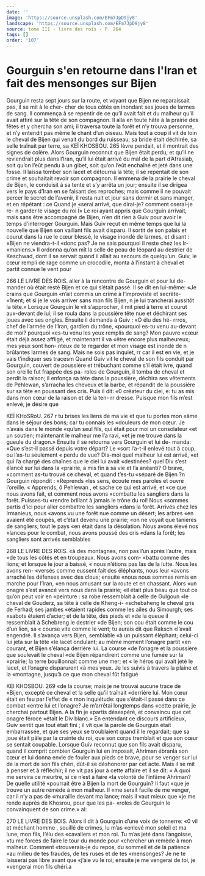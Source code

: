 ```yaml
---
date: ''
image: 'https://source.unsplash.com/EFm7JpD9jy8'
landscape: 'https://source.unsplash.com/EFm7JpD9jy8'
source: tome III - livre des rois - P. 264
tags: []
order: '107'
---
```


# Gourguin s'en retourne dans l'Iran et fait des mensonges sur Bijen

Gourguin resta sept jours sur la route, et voyant que Bijen ne reparaissait pas, il se mit à le cher- cher de tous côtés en inondant ses joues de larmes
de sang. Il commença à se repentir de ce qu’il avait
fait et du malheur qu’il avait attiré sur la tête de
son compagnon. Il alla en toute hâte à la prairie des fêtes et y chercha son ami; il traversa toute la forêt
et n’y trouva personne, et n’y entendit pas même le
chant d’un oiseau. Mais tout à coup il vit de loin le
cheval de Bijen qui venait du bord du ruisseau; sa bride était déchirée, sa selle traînait par terre, sa
KEÎ KHOSBOU. 265 lèvre pendait, et il montrait des signes de colère.
Alors Gourguin reconnut que Bijen était perdu, et qu’il ne reviendrait plus dans l’lran, qu’il lui était
arrivé du mal de la part d’Afrasiab, soit qu’on l’eût
pendu à un gibet, soit qu’on l’eût enchaîné et jeté
dans une fosse. Il laissa tomber son lacet et détourna
la tête; il se repentait de son crime et souhaitait revoir son compagnon. Il emmena de la prairie le cheval de Bijen, le conduisit à sa tente et s’y arrêta
un jour; ensuite il se dirigea vers le pays d’Iran en
se faisant des reproches; mais comme il ne pouvait percer le secret de l’avenir, il resta nuit et jour sans dormir et sans manger, et en répétant : ce Quand je «serai arrivé, que dirai-je? comment oserai-je re-
n garder le visage du roi Ï»
Le roi ayant appris que Gourguin arrivait, mais sans être accompagné de Bijen, n’en dit rien à Guiv
pour avoir le temps d’interroger Gourguin. Mais
Guiv reçut en même temps que lui la nouvelle que
Bijen son vaillant fils avait disparu. Il sortit de son
palais et courut dans la rue le cœur blessé, le visage
inondé de larmes, et disant : «Bijen ne viendra-t-il
«donc pas? Je ne sais pourquoi il reste chez les Ir- «maniens.» Il ordonna qu’on mît la selle de peau de
léopard au destrier de Keschwad, dont il se servait quand il allait au secours de quelqu’un. Guiv, le cœur rempli de rage comme un crocodile, monta à l’instant à cheval et partit connue le vent pour

266 LE LIVRE DES ROIS.
aller à la rencontre de Gourguin et pour lui de- mander où était resté Bijen et ce qui s’était passé.
Il se dit en lui-même: «Je crains que Gourguin «n’ait commis un crime à l’improviste et secrète-
«1nent; et si je le vois arriver sans mon fils Bijen, n je lui trancherai aussitôt la tête.»
Lorsque Gourguin le vit s’approcher, il mit pied à terre et courut aux-devant de lui; il se roula dans la poussière tête nue et déchirant ses joues avec ses ongles. Ensuite il demanda à Guiv : «O élu des hé-
rrros, chef de l’armée de l’Iran, gardien du trône, «pourquoi es-tu venu au-devant de moi? pourquoi «es-tu venu les yeux remplis de sang? Mon pauvre «cœur était déjà assez affligé, et maintenant il va
«être encore plus malheureux; mes yeux sont hon- nteux de te regarder et mon visage est inondé de
n brûlantes larmes de sang. Mais ne sois pas inquiet, rr car il est en vie, et je vais t’indiquer ses tracesm Quand Guiv vit le cheval de son fils conduit par Gourguin, couvert de poussière et trébuchant comme
s’il était ivre, quand son oreille fut frappée des pa-
roles de Gourguin, il tomba de cheval et perdit la raison; il enfonça sa tète dans la poussière, déchira
ses vêtements de Pehlewan, s’arracha les cheveux et
la barbe, et répandit de la poussière sur sa tête en poussant des cris. Puis il dit: «0 créateur du ciel,
e: tu as mis dans mon cœur de la raison et de la ten- rr dresse. Puisque mon fils m’est enlevé, je désire que

KEÏ KHoSRoU. 267
r tu brises les liens de ma vie et que tu portes mon
«âme dans le séjour des bons; car tu connais les «douleurs de mon cœur. Je n’avais dans le monde «qu’un seul fils, qui était pour moi un consolateur «et un soutien; maintenant le malheur me l’a ravi, «et je me trouve dans la gueule du dragon.»
Ensuite il se retourna vers Gourguin et lui de- manda: «Que s’est-il passé depuis votre départ? Le
«sort l’a-t-il enlevé tout à coup, ou l’as-tu seulement
« perdu de vue? Dis-moi quel malheur lui est arrivé,
«et qui l’a chargé des chaînes que le ciel lui avait «destinées? quel Div s’est élancé sur lui dans la
«prairie, a mis fin à sa vie et l’a anéanti? O brave, «comment as-tu trouvé ce cheval, et quand t’es-tu «séparé de Bijen ?n Gourguin répondit : «Reprends
«les sens, écoute mes paroles et ouvre l’oreille.
« Apprends, ô Pehlewan , et sache ce qui est arrivé, et «ce que nous avons fait, et comment nous avons «combattu les sangliers dans la forêt. Puisses-tu «rendre brillant à jamais le trône du roi! Nous «sommes partis d’ici pour aller combattre les sangliers «dans la forêt. Arrivés chez les Irmanieus, nous «avons vu une forêt nue comme un désert; les arbres
«en avaient été coupés, et c’était devenu une prairie;
«on ne voyait que tanières de sangliers; tout le pays «en était dans la désolation. Nous avons élevé nos «lances pour le combat, nous avons poussé des cris «dans la forêt; les sangliers sont arrivés semblables

268 LE LIVRE DES ROIS.
«à des montagnes, non pas l’un après l’autre, mais
«de tous les côtés et en troupeaux. Nous avons com- «battu comme des lions; et lorsque le jour a baissé,
« nous n’étions pas las de la lutte. Nous les avons ren- «versés comme eussent fait des éléphants, nous leur «avons arraché les défenses avec des clous; ensuite «nous nous sommes remis en marche pour l’Iran, «en nous amusant sur la route et en chassant. Alors «un onagre s’est avancé vers nous dans la prairie;
«il était plus beau que tout ce qu’on peut voir en «peinture : sa robe ressemblait à celle de Gulgoun «le cheval de Gouderz, sa tête à celle de Kheng-i- «schebaheng le cheval gris de Ferhad; ses jambes «étaient rapides comme les ailes du Simourgh; ses «sabots étaient d’acier; et de la tête, des pieds et
«de la queue il ressemblait à Schebreng le destrier «de Bijen; son cou était comme le cou d’un lion, sa
« course vite comme le vent; tu aurais dit que Raksch «l’avait engendré. Il s’avança vers Bijen, semblable
«à un puissant éléphant; celui-ci lui jeta sur la tête
«le lacet ondulant; au même moment l’onagre partit
«en courant, et Bijen s’élança derrière lui. La course
«de l’onagre et la poussière que soulevait le cheval
«de Bijen répandirent comme une fumée sur la «prairie; la terre bouillonnait comme une mer; et « le héros qui avait jeté le lacet, et l’onagre disparurent
«à mes yeux. Je les suivis à travers la plaine et la «montagne, jusqu’à ce que mon cheval fût fatigué

KEl KHOSBOU. 269 «de la course; mais je ne trouvai aucune trace de
«Bijen, excepté ce cheval et la selle qu’il traînait «derrière lui. Mon cœur était en feu par l’effet de « mon inquiétude: que s’était-il passé dans ce combat «entre lui et l’onagre? Je m’arrêtai longtemps dans
«cette prairie, je cherchai partout Bijen. A la fin je «partis désespéré, et convaincu que cet onagre féroce
«était le Div blanc.»
En entendant ce discours artificieux, Guiv sentit que tout était fini ; il vit que la parole de Gourguin était embarrassée, et que ses yeux se troublaient quand il le regardait; que sa joue était pâle par la crainte du roi, que son corps tremblait et que son cœur se sentait coupable. Lorsque Guiv reconnut que son fils avait disparu, quand il comprit combien Gourguin lui en imposait, Ahriman ébranla son cœur
et lui donna envie de fouler aux pieds ce brave, pour se venger sur lui de la mort de son fils chéri, dût-il
se déshonorer par cet acte. Mais il se mit à penser et
à réfléchir; il ne vit pas jour à cette affaire et il se
dit: « A quoi me servira ce meurtre, si ce n’est à faire
«la volonté de l’infâme Ahriman? De quelle utilité «pourrait être à Bijen la mort de Gourguin? Il faut «que je trouve un autre remède à mon malheur. Il «me serait facile de me venger, car il n’y a pas de «muraille devant ma lance; mais il vaut mieux que «je me rende auprès de Khosrou, pour que les pa- «roles de Gourguin le convainquent de son crime.»
al:

270 LE LIVRE DES BOIS.
Alors il dit à Gourguin d’une voix de tonnerre:
«0 vil et méchant homme , souillé de crimes, lu m’as «enlevé mon soleil et ma lune, mon fils, l’élu des «cavaliers et mon roi. Tu m’as jeté dans l’angoisse,
«tu me forces de faire le tour du monde pour «chercher un remède à mon malheur. Comment «trouverais-je du repos, du sommeil et de la patience «au milieu de tes fraudes, de tes ruses et de tes «mensonges? Je ne te laisserai pas libre avant que «j’aie vu le roi; ensuite je me vengerai de toi, je «vengerai mon fils chéri.a
